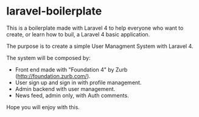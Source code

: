 laravel-boilerplate
===================

This is a boilerplate made with Laravel 4 to help everyone who want to create, or learn how to buil, a
Laravel 4 basic application.

The purpose is to create a simple User Managment System with Laravel 4.

The system will be composed by:
- Front end made with "Foundation 4" by Zurb (http://foundation.zurb.com/).
- User sign up and sign in with profile management.
- Admin backend with user management.
- News feed, admin only, with Auth comments.

Hope you will enjoy with this.
